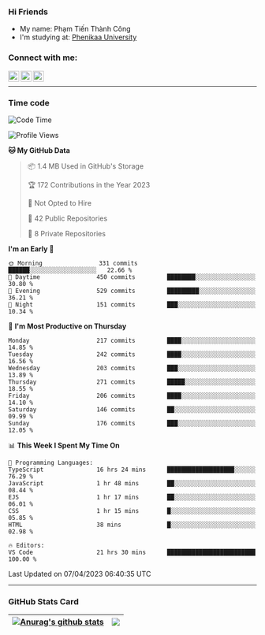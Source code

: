 ### Hi Friends

- My name: Phạm Tiến Thành Công
- I'm studying at: [Phenikaa University]


### Connect with me:
[<img align="left" alt="PhamTienThanhCong | Facebook" width="22px" src="https://upload.wikimedia.org/wikipedia/commons/thumb/1/16/Facebook-icon-1.png/640px-Facebook-icon-1.png" />][facebook]
[<img align="left" alt="PhamTienThanhCong | Zalo" width="22px" src="https://www.anphatpc.com.vn/template/anphat_2020v2/images/icon-zalo.jpg" />][zalo]
[<img align="left" alt="PhamTienThanhCong | LinkedIn" width="22px" src="https://cdn3.iconfinder.com/data/icons/inficons/512/linkedin.png" />][linkedin]

<br />

---

### Time code

<!--START_SECTION:waka-->
![Code Time](http://img.shields.io/badge/Code%20Time-984%20hrs%2016%20mins-blue)

![Profile Views](http://img.shields.io/badge/Profile%20Views-1-blue)

**🐱 My GitHub Data** 

> 📦 1.4 MB Used in GitHub's Storage 
 > 
> 🏆 172 Contributions in the Year 2023
 > 
> 🚫 Not Opted to Hire
 > 
> 📜 42 Public Repositories 
 > 
> 🔑 8 Private Repositories 
 > 
**I'm an Early 🐤** 

```text
🌞 Morning                331 commits         ██████░░░░░░░░░░░░░░░░░░░   22.66 % 
🌆 Daytime                450 commits         ████████░░░░░░░░░░░░░░░░░   30.80 % 
🌃 Evening                529 commits         █████████░░░░░░░░░░░░░░░░   36.21 % 
🌙 Night                  151 commits         ███░░░░░░░░░░░░░░░░░░░░░░   10.34 % 
```
📅 **I'm Most Productive on Thursday** 

```text
Monday                   217 commits         ████░░░░░░░░░░░░░░░░░░░░░   14.85 % 
Tuesday                  242 commits         ████░░░░░░░░░░░░░░░░░░░░░   16.56 % 
Wednesday                203 commits         ███░░░░░░░░░░░░░░░░░░░░░░   13.89 % 
Thursday                 271 commits         █████░░░░░░░░░░░░░░░░░░░░   18.55 % 
Friday                   206 commits         ████░░░░░░░░░░░░░░░░░░░░░   14.10 % 
Saturday                 146 commits         ██░░░░░░░░░░░░░░░░░░░░░░░   09.99 % 
Sunday                   176 commits         ███░░░░░░░░░░░░░░░░░░░░░░   12.05 % 
```


📊 **This Week I Spent My Time On** 

```text
💬 Programming Languages: 
TypeScript               16 hrs 24 mins      ███████████████████░░░░░░   76.29 % 
JavaScript               1 hr 48 mins        ██░░░░░░░░░░░░░░░░░░░░░░░   08.44 % 
EJS                      1 hr 17 mins        ██░░░░░░░░░░░░░░░░░░░░░░░   06.01 % 
CSS                      1 hr 15 mins        █░░░░░░░░░░░░░░░░░░░░░░░░   05.85 % 
HTML                     38 mins             █░░░░░░░░░░░░░░░░░░░░░░░░   02.98 % 

🔥 Editors: 
VS Code                  21 hrs 30 mins      █████████████████████████   100.00 % 
```


 Last Updated on 07/04/2023 06:40:35 UTC
<!--END_SECTION:waka-->

---

### GitHub Stats Card

| <a href="https://github.com/phamtienthanhcong"><img align="center" src="https://github-readme-stats.vercel.app/api?username=PhamTienThanhCong&show_icons=true&include_all_commits=true&theme=buefy&hide_border=true&theme=ocean_dark" alt="Anurag's github stats" /></a> | <a href="https://github.com/phamtienthanhcong"><img align="center" src="https://github-readme-stats.vercel.app/api/top-langs/?username=PhamTienThanhCong&layout=compact&theme=buefy&hide_border=true&theme=ocean_dark" /></a> |
| ------------- | ------------- |

[Phenikaa University]: https://phenikaa-uni.edu.vn/vi
[facebook]: https://www.facebook.com/phamtienthanhcong
[linkedin]: https://linkedin.com/in/phamtienthanhcong
[zalo]: https://zalo.me/0396396332
[tiktok]: https://www.tiktok.com/@phamtienthanhcong
[web]: https://github.com/PhamTienThanhCong/web_dev
[min project]: https://github.com/PhamTienThanhCong/Project-Of-Web
[c and cpp]: https://github.com/PhamTienThanhCong/Code_C_and_Cpro
[python]: https://github.com/PhamTienThanhCong/Python_beginer

